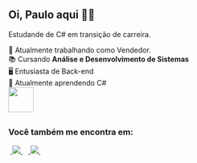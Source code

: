 ## Oi, Paulo aqui 🙋🏻
Estudande de C# em transição de carreira.

💼 Atualmente trabalhando como Vendedor.<br>
📚 Cursando **Análise e Desenvolvimento de Sistemas** <br>
🖥️ Entusiasta de Back-end<br>
📌 Atualmente aprendendo C#<br>
<img width="50" height="50" src="https://cdn.jsdelivr.net/gh/devicons/devicon@latest/icons/csharp/csharp-original.svg" />
##

### Você também me encontra em:
&nbsp;<a href="https://linkedin.com/in/paulodiasdeveloper">
  <img src="https://img.shields.io/badge/linkedin-%230077B5.svg?style=for-the-badge&logo=linkedin&logoColor=white">
</a>&nbsp;
&nbsp;<a href="https://https://www.instagram.com/redkemper22/">
  <img src="https://img.shields.io/badge/Instagram-%23E4405F.svg?style=for-the-badge&logo=Instagram&logoColor=white">
</a>&nbsp;
          
<!--
**paulodiasred/paulodiasred** is a ✨ _special_ ✨ repository because its `README.md` (this file) appears on your GitHub profile.

Here are some ideas to get you started:

- 🔭 I’m currently working on ...
- 🌱 I’m currently learning ...
- 👯 I’m looking to collaborate on ...
- 🤔 I’m looking for help with ...
- 💬 Ask me about ...
- 📫 How to reach me: ...
- 😄 Pronouns: ...
- ⚡ Fun fact: ...
-->
